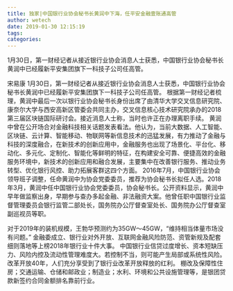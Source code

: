 ```yaml
---
title: 独家|中国银行业协会秘书长黄润中下海，任平安金融壹账通高管
author: wetech
date: 2019-01-30 12:15:19
tags: 
categories: 
---
```

1月30日，第一财经记者从接近银行业协会消息人士获悉，中国银行业协会秘书长黄润中已经履新平安集团旗下一科技子公司任高管。
<!-- more -->
宋易康
1月30日，第一财经记者从接近银行业协会消息人士获悉，中国银行业协会秘书长黄润中已经履新平安集团旗下一科技子公司任高管。
根据第一财经记者梳理，黄润中最后一次以银行业协会秘书长身份出席了由清华大学交叉信息研究院、康奈尔大学与西安高新区管委会共同主办，交叉信息核心技术研究院承办的2018第三届区块链国际研讨会。接近消息人士称，当时也许正在办理离职手续。
黄润中曾在公开场合对金融科技相关话题发表看法。他认为，当前大数据、人工智能、区块链、云计算、智能移动、物联网等新信息技术的迅猛发展，有力推动了金融与科技的深度融合，在新技术的创新应用中，金融服务也出现了场景化、平台化、移动化、多元化、定制化、智能化等鲜明的特征，在构建安全可靠、便捷高效的金融服务环境中，新技术的创新应用和融合发展，主要集中在改善银行服务、推动业务转型、优化银行风控、助力拓展客群这四个方面。
2016年7月，中国银行业协会领导班子调整，任命黄润中为协会党委委员，推荐为协会秘书长拟任人选。2018年3月，黄润中任中国银行业协会党委委员，协会秘书长。公开资料显示，黄润中早年做监察出身，早期参与查办多起金融、非法融资大案。他曾任职中国银行业监督管理委员会银行监管二部处长，国务院办公厅督查室处长、国务院办公厅督查室副巡视员等职。
 
 
 
对于2019年的装机规模，王勃华预测约为35GW～45GW，“维持相当体量市场没有问题。”
金融委成立、银行业对外开放、互联网金融风险防范、资管新规及配套细则落地等上榜2018年银行业十件大事。
中国银行业信贷过度增长、资本短缺压力、风险内控及流动性管理难度大。若控制不当，则可能产生局部或系统性风险。
改革开放40年，人们充分享受到了银行业改革开放释放的红利。
棚改及保障性住房；交通运输、仓储和邮政业；制造业；水利、环境和公共设施管理等，是银团贷款新签约合同金额排名靠前行业。
